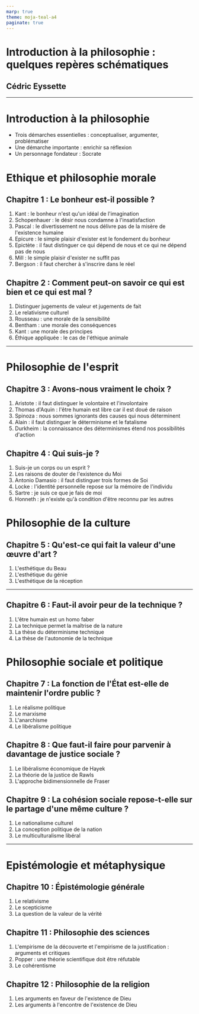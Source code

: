 ```yaml
---
marp: true
theme: moja-teal-a4
paginate: true
---
```


<!-- _class: cover -->

# Introduction à la philosophie : quelques repères schématiques

## Cédric Eyssette

---

# Introduction à la philosophie

- Trois démarches essentielles : conceptualiser, argumenter, problématiser
- Une démarche importante : enrichir sa réflexion
- Un personnage fondateur : Socrate

# Ethique et philosophie morale

## Chapitre 1 : Le bonheur est-il possible ?

1. Kant : le bonheur n'est qu'un idéal de l'imagination
1. Schopenhauer : le désir nous condamne à l'insatisfaction
1. Pascal : le divertissement ne nous délivre pas de la misère de l'existence humaine
1. Epicure : le simple plaisir d'exister est le fondement du bonheur
1. Epictète : il faut distinguer ce qui dépend de nous et ce qui ne dépend pas de nous
1. Mill : le simple plaisir d'exister ne suffit pas
1. Bergson : il faut chercher à s'inscrire dans le réel

## Chapitre 2 : Comment peut-on savoir ce qui est bien et ce qui est mal ?

1. Distinguer jugements de valeur et jugements de fait
1. Le relativisme culturel
1. Rousseau : une morale de la sensibilité
1. Bentham : une morale des conséquences
1. Kant : une morale des principes
1. Éthique appliquée : le cas de l'éthique animale

---
<!-- _class:  -->

# Philosophie de l'esprit

## Chapitre 3 : Avons-nous vraiment le choix ?

1. Aristote : il faut distinguer le volontaire et l'involontaire
1. Thomas d'Aquin : l'être humain est libre car il est doué de raison
1. Spinoza : nous sommes ignorants des causes qui nous déterminent
1. Alain : il faut distinguer le déterminisme et le fatalisme
1. Durkheim : la connaissance des déterminismes étend nos possibilités d'action

## Chapitre 4 : Qui suis-je ?

1. Suis-je un corps ou un esprit ?
1. Les raisons de douter de l'existence du Moi
1. Antonio Damasio : il faut distinguer trois formes de Soi
1. Locke : l'identité personnelle repose sur la mémoire de l'individu
1. Sartre : je suis ce que je fais de moi
1. Honneth : je n'existe qu'à condition d'être reconnu par les autres


# Philosophie de la culture

## Chapitre 5 : Qu'est-ce qui fait la valeur d'une œuvre d'art ?

1. L'esthétique du Beau
1. L'esthétique du génie
1. L'esthétique de la réception

---

## Chapitre 6 : Faut-il avoir peur de la technique ?

1. L'être humain est un homo faber
1. La technique permet la maîtrise de la nature
1. La thèse du déterminisme technique
1. La thèse de l'autonomie de la technique

# Philosophie sociale et politique

## Chapitre 7 : La fonction de l'État est-elle de maintenir l'ordre public ?

1. Le réalisme politique
1. Le marxisme
1. L'anarchisme
1. Le libéralisme politique

## Chapitre 8 : Que faut-il faire pour parvenir à davantage de justice sociale ?

1. Le libéralisme économique de Hayek
1. La théorie de la justice de Rawls
1. L'approche bidimensionnelle de Fraser

## Chapitre 9 : La cohésion sociale repose-t-elle sur le partage d'une même culture ?

1. Le nationalisme culturel
1. La conception politique de la nation
1. Le multiculturalisme libéral

---

# Epistémologie et métaphysique

## Chapitre 10 : Épistémologie générale

1. Le relativisme
1. Le scepticisme
1. La question de la valeur de la vérité

## Chapitre 11 : Philosophie des sciences

1. L'empirisme de la découverte et l'empirisme de la justification : arguments et critiques
1. Popper : une théorie scientifique doit être réfutable
1. Le cohérentisme

## Chapitre 12 : Philosophie de la religion

1. Les arguments en faveur de l'existence de Dieu
1. Les arguments à l'encontre de l'existence de Dieu

